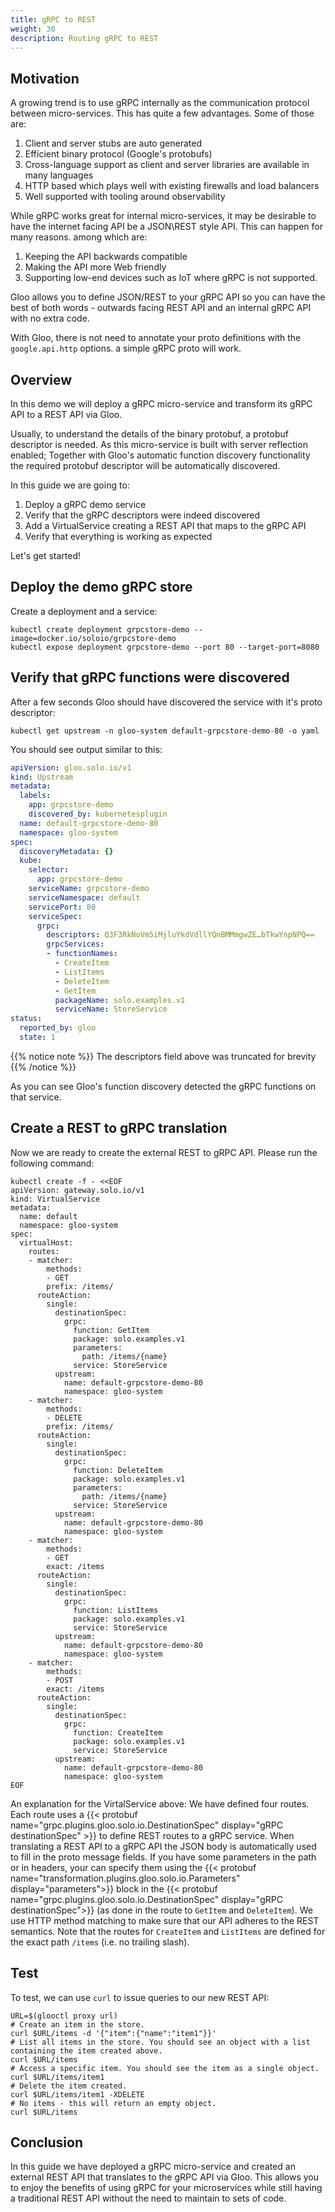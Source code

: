 ```yaml
---
title: gRPC to REST
weight: 30
description: Routing gRPC to REST
---
```


## Motivation

A growing trend is to use gRPC internally as the communication protocol between micro-services. This has quite a few advantages. Some of those are:

1. Client and server stubs are auto generated
1. Efficient binary protocol (Google's protobufs)
1. Cross-language support as client and server libraries are available in many languages
1. HTTP based which plays well with existing firewalls and load balancers
1. Well supported with tooling around observability

While gRPC works great for internal micro-services, it may be desirable to have the internet facing API be a JSON\REST 
style API. This can happen for many reasons. among which are:

1. Keeping the API backwards compatible
1. Making the API more Web friendly
1. Supporting low-end devices such as IoT where gRPC is not supported.

Gloo allows you to define JSON/REST to your gRPC API so you can have the best of both words - 
outwards facing REST API and an internal gRPC API with no extra code.

With Gloo, there is not need to annotate your proto definitions with the `google.api.http` options.
a simple gRPC proto will work.

## Overview

In this demo we will deploy a gRPC micro-service and transform its gRPC API to a REST API via Gloo.

Usually, to understand the details of the binary protobuf, a protobuf descriptor is needed. As this micro-service is built with server reflection enabled; Together with Gloo's automatic function
discovery functionality the required protobuf descriptor will be automatically discovered.

In this guide we are going to:

1. Deploy a gRPC demo service
1. Verify that the gRPC descriptors were indeed discovered
1. Add a VirtualService creating a REST API that maps to the gRPC API
1. Verify that everything is working as expected

Let's get started!

## Deploy the demo gRPC store

Create a deployment and a service:

```shell
kubectl create deployment grpcstore-demo --image=docker.io/soloio/grpcstore-demo
kubectl expose deployment grpcstore-demo --port 80 --target-port=8080
```

## Verify that gRPC functions were discovered
After a few seconds Gloo should have discovered the service with it's proto descriptor:
```shell
kubectl get upstream -n gloo-system default-grpcstore-demo-80 -o yaml
```
You should see output similar to this:
```yaml
apiVersion: gloo.solo.io/v1
kind: Upstream
metadata:
  labels:
    app: grpcstore-demo
    discovered_by: kubernetesplugin
  name: default-grpcstore-demo-80
  namespace: gloo-system
spec:
  discoveryMetadata: {}
  kube:
    selector:
      app: grpcstore-demo
    serviceName: grpcstore-demo
    serviceNamespace: default
    servicePort: 80
    serviceSpec:
      grpc:
        descriptors: Q3F3RkNoVm5iMjluYkdVdllYQnBMMmgwZE…bTkwYnpNPQ==
        grpcServices:
        - functionNames:
          - CreateItem
          - ListItems
          - DeleteItem
          - GetItem
          packageName: solo.examples.v1
          serviceName: StoreService
status:
  reported_by: gloo
  state: 1

```
{{% notice note %}}
The descriptors field above was truncated for brevity
{{% /notice %}}

As you can see Gloo's function discovery detected the gRPC functions on that service. 

## Create a REST to gRPC translation

Now we are ready to create the external REST to gRPC API. Please run the following command:
```shell
kubectl create -f - <<EOF
apiVersion: gateway.solo.io/v1
kind: VirtualService
metadata:
  name: default
  namespace: gloo-system
spec:
  virtualHost:
    routes:
    - matcher:
        methods:
        - GET
        prefix: /items/
      routeAction:
        single:
          destinationSpec:
            grpc:
              function: GetItem
              package: solo.examples.v1
              parameters:
                path: /items/{name}
              service: StoreService
          upstream:
            name: default-grpcstore-demo-80
            namespace: gloo-system
    - matcher:
        methods:
        - DELETE
        prefix: /items/
      routeAction:
        single:
          destinationSpec:
            grpc:
              function: DeleteItem
              package: solo.examples.v1
              parameters:
                path: /items/{name}
              service: StoreService
          upstream:
            name: default-grpcstore-demo-80
            namespace: gloo-system
    - matcher:
        methods:
        - GET
        exact: /items
      routeAction:
        single:
          destinationSpec:
            grpc:
              function: ListItems
              package: solo.examples.v1
              service: StoreService
          upstream:
            name: default-grpcstore-demo-80
            namespace: gloo-system
    - matcher:
        methods:
        - POST
        exact: /items
      routeAction:
        single:
          destinationSpec:
            grpc:
              function: CreateItem
              package: solo.examples.v1
              service: StoreService
          upstream:
            name: default-grpcstore-demo-80
            namespace: gloo-system
EOF
```

An explanation for the VirtalService above:
We have defined four routes. Each route uses
a {{< protobuf name="grpc.plugins.gloo.solo.io.DestinationSpec" display="gRPC destinationSpec" >}} to define REST routes to a gRPC service.
When translating a REST API to a gRPC API the JSON body is automatically used to fill in the proto
message fields. If you have some parameters in the path or in headers, your can specify them using 
the {{< protobuf name="transformation.plugins.gloo.solo.io.Parameters" display="parameters">}}  block in the {{< protobuf name="grpc.plugins.gloo.solo.io.DestinationSpec" display="gRPC destinationSpec">}} (as done in the route to `GetItem` and `DeleteItem`). We use HTTP method matching to make sure that our API adheres to the REST semantics. Note that the routes for `CreateItem` and `ListItems` are defined for the exact path `/items` (i.e. no trailing slash).

## Test

To test, we can use `curl` to issue queries to our new REST API:

```shell
URL=$(glooctl proxy url)
# Create an item in the store.
curl $URL/items -d '{"item":{"name":"item1"}}'
# List all items in the store. You should see an object with a list containing the item created above. 
curl $URL/items
# Access a specific item. You should see the item as a single object.
curl $URL/items/item1
# Delete the item created.
curl $URL/items/item1 -XDELETE
# No items - this will return an empty object.
curl $URL/items
```

## Conclusion

In this guide we have deployed a gRPC micro-service and created an external REST API that translates to the gRPC API via Gloo.
This allows you to enjoy the benefits of using gRPC for your microservices while still having a traditional REST API without the need
to maintain to sets of code. 

